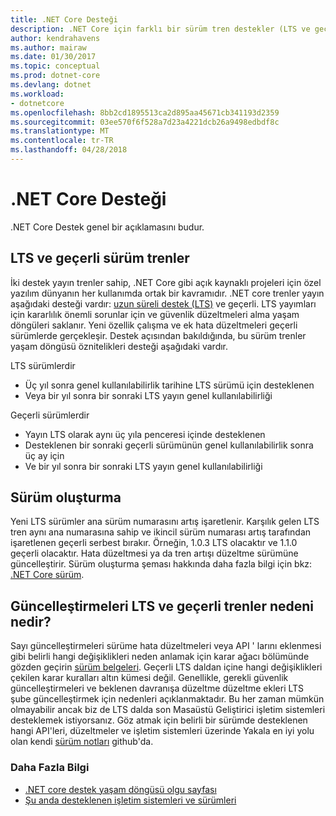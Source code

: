 ```yaml
---
title: .NET Core Desteği
description: .NET Core için farklı bir sürüm tren destekler (LTS ve geçerli) hakkında bilgi edinin
author: kendrahavens
ms.author: mairaw
ms.date: 01/30/2017
ms.topic: conceptual
ms.prod: dotnet-core
ms.devlang: dotnet
ms.workload:
- dotnetcore
ms.openlocfilehash: 8bb2cd1895513ca2d895aa45671cb341193d2359
ms.sourcegitcommit: 03ee570f6f528a7d23a4221dcb26a9498edbdf8c
ms.translationtype: MT
ms.contentlocale: tr-TR
ms.lasthandoff: 04/28/2018
---
```

# <a name="net-core-support"></a>.NET Core Desteği

.NET Core Destek genel bir açıklamasını budur.

## <a name="lts-and-current-release-trains"></a>LTS ve geçerli sürüm trenler

İki destek yayın trenler sahip, .NET Core gibi açık kaynaklı projeleri için özel yazılım dünyanın her kullanımda ortak bir kavramıdır. .NET core trenler yayın aşağıdaki desteği vardır: [uzun süreli destek (LTS)](https://en.wikipedia.org/wiki/Long-term_support) ve geçerli. LTS yayımları için kararlılık önemli sorunlar için ve güvenlik düzeltmeleri alma yaşam döngüleri saklanır. Yeni özellik çalışma ve ek hata düzeltmeleri geçerli sürümlerde gerçekleşir. Destek açısından bakıldığında, bu sürüm trenler yaşam döngüsü öznitelikleri desteği aşağıdaki vardır.

LTS sürümlerdir
* Üç yıl sonra genel kullanılabilirlik tarihine LTS sürümü için desteklenen
* Veya bir yıl sonra bir sonraki LTS yayın genel kullanılabilirliği

Geçerli sürümlerdir
* Yayın LTS olarak aynı üç yıla penceresi içinde desteklenen
* Desteklenen bir sonraki geçerli sürümünün genel kullanılabilirlik sonra üç ay için
* Ve bir yıl sonra bir sonraki LTS yayın genel kullanılabilirliği

## <a name="versioning"></a>Sürüm oluşturma
Yeni LTS sürümler ana sürüm numarasını artış işaretlenir. Karşılık gelen LTS tren aynı ana numarasına sahip ve ikincil sürüm numarası artış tarafından işaretlenen geçerli serbest bırakır. Örneğin, 1.0.3 LTS olacaktır ve 1.1.0 geçerli olacaktır. Hata düzeltmesi ya da tren artışı düzeltme sürümüne güncelleştirir. Sürüm oluşturma şeması hakkında daha fazla bilgi için bkz: [.NET Core sürüm](index.md).

## <a name="what-causes-updates-in-lts-and-current-trains"></a>Güncelleştirmeleri LTS ve geçerli trenler nedeni nedir?
Sayı güncelleştirmeleri sürüme hata düzeltmeleri veya API ' larını eklenmesi gibi belirli hangi değişiklikleri neden anlamak için karar ağacı bölümünde gözden geçirin [sürüm belgeleri](index.md). Geçerli LTS daldan içine hangi değişiklikleri çekilen karar kuralları altın kümesi değil. Genellikle, gerekli güvenlik güncelleştirmeleri ve beklenen davranışa düzeltme düzeltme ekleri LTS şube güncelleştirmek için nedenleri açıklanmaktadır. Bu her zaman mümkün olmayabilir ancak biz de LTS dalda son Masaüstü Geliştirici işletim sistemleri desteklemek istiyorsanız. Göz atmak için belirli bir sürümde desteklenen hangi API'leri, düzeltmeler ve işletim sistemleri üzerinde Yakala en iyi yolu olan kendi [sürüm notları](https://github.com/dotnet/core/tree/master/release-notes) github'da.

### <a name="further-reading"></a>Daha Fazla Bilgi
* [.NET core destek yaşam döngüsü olgu sayfası](https://www.microsoft.com/net/core/support)
* [Şu anda desteklenen işletim sistemleri ve sürümleri](https://github.com/dotnet/core/blob/master/roadmap.md)
